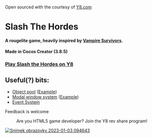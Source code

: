 Open sourced with the courtesy of [Y8.com](https://www.y8.com)

# Slash The Hordes
#### A rougelite game, heavily inspired by [Vampire Survivors](https://poncle.itch.io/vampire-survivors).
#### Made in Cocos Creator (3.8.5)


### [Play Slash the Hordes on Y8](https://www.y8.com/games/slash_the_hordes)


## Useful(?) bits: 
- [Object pool](https://github.com/MartinKral/Slash-The-Hordes/blob/master/assets/Scripts/Services/ObjectPool.ts) ([Example](https://github.com/MartinKral/Slash-The-Hordes/blob/master/assets/Scripts/Game/Items/ItemSpawner.ts))
- [Modal window system](https://github.com/MartinKral/SlashTheHordes/tree/master/assets/Scripts/Services/ModalWindowSystem) ([Example](https://github.com/MartinKral/SlashTheHordes/blob/master/assets/Scripts/Game/ModalWIndows/ChestModalWindow.ts))
- [Event System](https://github.com/MartinKral/SlashTheHordes/tree/master/assets/Scripts/Services/EventSystem) 


Feedback is welcome


<p align="center">Are you HTML5 game developer? Join the Y8 rev share program!<p>

[![Snímek obrazovky 2023-01-03 094643](https://user-images.githubusercontent.com/4499530/210324665-372ec1aa-3553-4795-be36-b864ba0cf8ff.png)](https://www.y8.com/revshare?pk_campaign=SlashTheHordesGit)

